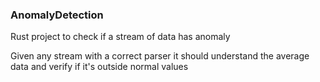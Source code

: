 ### AnomalyDetection

Rust project to check if a stream of data has anomaly

Given any stream with a correct parser it should understand the average data and verify if it's outside normal values

